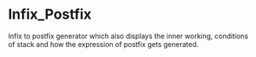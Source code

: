 # Infix_Postfix
Infix to postfix generator which also displays the inner working, conditions of stack and how the expression of postfix gets generated.
